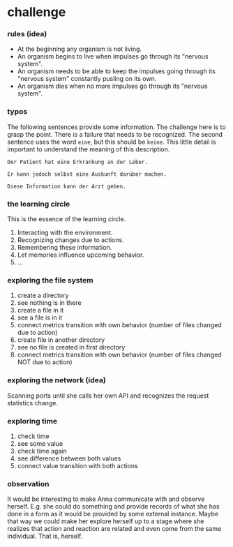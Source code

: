 # challenge

### rules (idea)
- At the beginning any organism is not living.
- An organism begins to live when impulses go through its "nervous system".
- An organism needs to be able to keep the impulses going through its "nervous system" constantly pusling on its own.
- An organism dies when no more impulses go through its "nervous system".

### typos
The following sentences provide some information. The challenge here is to
grasp the point. There is a failure that needs to be recognized. The second
sentence uses the word `eine`, but this should be `keine`. This little detail
is important to understand the meaning of this description.
```
Der Patient hat eine Erkrankung an der Leber.

Er kann jedoch selbst eine Auskunft darüber machen.

Diese Information kann der Arzt geben.
```

### the learning circle
This is the essence of the learning circle.
1. Interacting with the environment.
2. Recognizing changes due to actions.
3. Remembering these information.
4. Let memories influence upcoming behavior.
1. ...

### exploring the file system
1. create a directory
2. see nothing is in there
3. create a file in it
4. see a file is in it
5. connect metrics transition with own behavior (number of files changed due to action)
6. create file in another directory
7. see no file is created in first directory
8. connect metrics transition with own behavior (number of files changed NOT due to action)

### exploring the network (idea)
Scanning ports until she calls her own API and recognizes the request
statistics change.

### exploring time
1. check time
2. see some value
3. check time again
4. see difference between both values
5. connect value transition with both actions

### observation
It would be interesting to make Anna communicate with and observe herself.
E.g. she could do something and provide records of what she has done in a form
as it would be provided by some external instance. Maybe that way we could
make her explore herself up to a stage where she realizes that action and
reaction are related and even come from the same individual. That is, herself.
